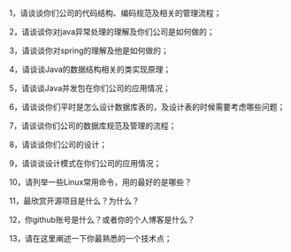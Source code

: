 1，请谈谈你们公司的代码结构、编码规范及相关的管理流程；

2，请谈谈你对java异常处理的理解及你们公司是如何做的；

3，请谈谈你对spring的理解及他是如何做的；

4，请谈谈Java的数据结构相关的类实现原理；

5，请谈谈Java并发包在你们公司的应用情况；

6，请谈谈你们平时是怎么设计数据库表的，及设计表的时候需要考虑哪些问题；

7，请谈谈你们公司的数据库规范及管理的流程；

8，请谈谈你们公司的设计；

9，请谈谈设计模式在你们公司的应用情况；

10，请列举一些Linux常用命令，用的最好的是哪些？

11，最欣赏开源项目是什么？为什么？

12，你github账号是什么？或者你的个人博客是什么？

13，请在这里阐述一下你最熟悉的一个技术点；
